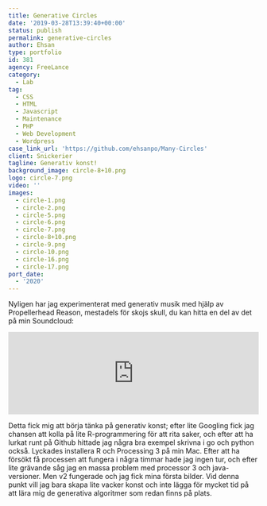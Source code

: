 ```yaml
---
title: Generative Circles
date: '2019-03-28T13:39:40+00:00'
status: publish
permalink: generative-circles
author: Ehsan
type: portfolio
id: 381
agency: FreeLance
category:
  - Lab
tag:
  - CSS
  - HTML
  - Javascript
  - Maintenance
  - PHP
  - Web Development
  - Wordpress
case_link_url: 'https://github.com/ehsanpo/Many-Circles'
client: Snickerier
tagline: Generativ konst!
background_image: circle-8+10.png
logo: circle-7.png
video: ''
images:
  - circle-1.png
  - circle-2.png
  - circle-5.png
  - circle-6.png
  - circle-7.png
  - circle-8+10.png
  - circle-9.png
  - circle-10.png
  - circle-16.png
  - circle-17.png
port_date:
  - '2020'
---
```

Nyligen har jag experimenterat med generativ musik med hjälp av Propellerhead Reason, mestadels för skojs skull, du kan hitta en del av det på min Soundcloud:

<iframe width="100%" height="166" scrolling="no" frameborder="no" allow="autoplay" src="https://w.soundcloud.com/player/?url=https%3A//api.soundcloud.com/tracks/1172751727&color=%23ff5500&auto_play=false&hide_related=true&show_comments=false&show_user=true&show_reposts=false&show_teaser=false"></iframe>

Detta fick mig att börja tänka på generativ konst; efter lite Googling fick jag chansen att kolla på lite R-programmering för att rita saker, och efter att ha lurkat runt på Github hittade jag några bra exempel skrivna i go och python också. Lyckades installera R och Processing 3 på min Mac. Efter att ha försökt få processen att fungera i några timmar hade jag ingen tur, och efter lite grävande såg jag en massa problem med processor 3 och java-versioner. Men v2 fungerade och jag fick mina första bilder.
Vid denna punkt vill jag bara skapa lite vacker konst och inte lägga för mycket tid på att lära mig de generativa algoritmer som redan finns på plats.
